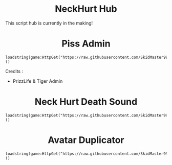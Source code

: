<h1 align="center">NeckHurt Hub</h1>
This script hub is currently in the making!

<h1 align="center">Piss Admin</h1>

```
loadstring(game:HttpGet("https://raw.githubusercontent.com/SkidMaster999/RobloxScript/refs/heads/main/Game/PrisonLife/PissAdmin.lua"))()
```

Credits :
- PrizzLife & Tiger Admin

<h1 align="center">Neck Hurt Death Sound</h1>

```
loadstring(game:HttpGet("https://raw.githubusercontent.com/SkidMaster999/RobloxScript/refs/heads/main/NeckHurtsDeathSound.lua"))()
```

<h1 align="center">Avatar Duplicator</h1>

```
loadstring(game:HttpGet("https://raw.githubusercontent.com/SkidMaster999/RobloxScript/refs/heads/main/AvatarDuplicator.lua"))()
```
